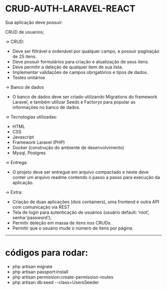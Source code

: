 # CRUD-AUTH-LARAVEL-REACT

Sua aplicação deve possuir:

CRUD de usuarios;

-> CRUD:
- Deve ser filtrável e ordenável por qualquer campo, e possuir paginação de 25 itens.
- Deve possuir formulários para criação e atualização de seus itens.
- Deve permitir a deleção de qualquer item de sua lista.
- Implementar validações de campos obrigatórios e tipos de dados.
- Testes unitários

-> Banco de dados
- O banco de dados deve ser criado utilizando Migrations do framework Laravel, e também utilizar Seeds e Factorys para popular as informações no banco de dados.

-> Tecnologias utilizadas:
- HTML
- CSS
- Javascript
- Framework Laravel (PHP)
- Docker (construção do ambiente de desenvolvimento)
- Mysql, Postgres

-> Entrega:
- O projeto deve ser entregue em arquivo compactado e neste deve conter um arquivo readme contendo o passo a passo para execução da aplicação.

-> Extra:
- Criação de duas aplicações (dois containers), uma frontend e outra API com comunicação via REST
- Tela de login para autenticação de usuários (usuário default: ‘root’, senha:’password’);
- Permitir deleção em massa de itens nos CRUDs.
- Permitir que o usuário mude o número de itens por página.


--------------------------

# códigos para rodar:

- php artisan migrate
- php artisan passport:install
- php artisan permission:create-permission-routes
- php artisan db:seed --class=UsersSeeder
